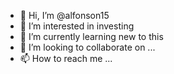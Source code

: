 - 👋 Hi, I’m @alfonson15
- 👀 I’m interested in investing
- 🌱 I’m currently learning new to this 
- 💞️ I’m looking to collaborate on ...
- 📫 How to reach me ...

<!---
alfonson15/alfonson15 is a ✨ special ✨ repository because its `README.md` (this file) appears on your GitHub profile.
You can click the Preview link to take a look at your changes.
--->
